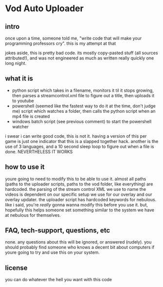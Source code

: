 # Vod Auto Uploader

## intro
once upon a time, someone told me, "write code that will make your programming professors cry". this is my attempt at that

jokes aside, this is pretty bad code. its mostly copy-pasted stuff (all sources attributed!), and was not engineered as much as written really quickly one long night.

## what it is

* python script which takes in a filename, monitors it til it stops growing, then parses a streamcontrol.xml file to figure out a title, then uploads it to youtube 
* powershell (seemed like the fastest way to do it at the time, don't judge me) script which watches a folder, then calls the python script when an mp4 file is created
* windows batch script (see previous comment) to start the powershell watcher


i swear i can write good code, this is not it. having a version of this per game is just one indicator that this is a slapped together hack. another is the use of 3 languages, and a 10 second sleep loop to figure out when a file is done. NEVERTHELESS IT WORKS

## how to use it

youre going to need to modify this to be able to use it. almost all paths (paths to the uploader scripts, paths to the vod folder, like everything) are hardcoded. the parsing of the stream control XML we use to name the videos is dependent on our specific setup we use for our overlay and our overlay updater. the uploader script has hardcoded keywords for nebulous. like i said, you're *really* gonna wanna modify this before you use it. but, hopefully this helps someone set something similar to the system we have at nebulous for themselves. 


## FAQ, tech-support, questions, etc
none. any questions about this will be ignored, or answered (rudely). you should probably find someone who knows a decent bit about computers if youre going to try and use this on your system.

## license
you can do whatever the hell you want with this code
